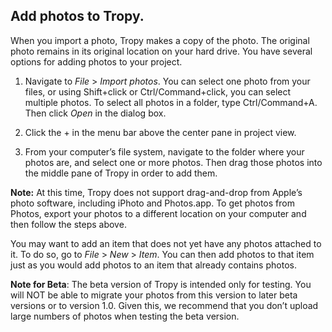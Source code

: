 ## Add photos to Tropy.

When you import a photo, Tropy makes a copy of the photo. The original photo remains in its original location on your hard drive. You have several options for adding photos to your project.

1. Navigate to *File* &gt; *Import photos*. You can select one photo from your files, or using Shift+click or Ctrl/Command+click, you can select multiple photos. To select all photos in a folder, type Ctrl/Command+A. Then click *Open* in the dialog box.

2. Click the + in the menu bar above the center pane in project view.

2. From your computer’s file system, navigate to the folder where your photos are, and select one or more photos. Then drag those photos into the middle pane of Tropy in order to add them.

**Note:** At this time, Tropy does not support drag-and-drop from Apple’s photo software, including iPhoto and Photos.app. To get photos from Photos, export your photos to a different location on your computer and then follow the steps above.



You may want to add an item that does not yet have any photos attached to it. To do so, go to *File* &gt; *New* &gt; *Item*. You can then add photos to that item just as you would add photos to an item that already contains photos.

  
**Note for Beta**: The beta version of Tropy is intended only for testing. You will NOT be able to migrate your photos from this version to later beta versions or to version 1.0. Given this, we recommend that you don’t upload large numbers of photos when testing the beta version.



